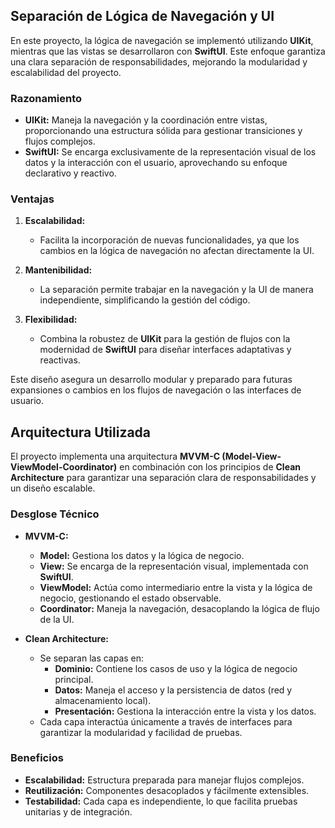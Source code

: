 ## Separación de Lógica de Navegación y UI

En este proyecto, la lógica de navegación se implementó utilizando **UIKit**, mientras que las vistas se desarrollaron con **SwiftUI**. Este enfoque garantiza una clara separación de responsabilidades, mejorando la modularidad y escalabilidad del proyecto.

### Razonamiento

- **UIKit:** Maneja la navegación y la coordinación entre vistas, proporcionando una estructura sólida para gestionar transiciones y flujos complejos.
- **SwiftUI:** Se encarga exclusivamente de la representación visual de los datos y la interacción con el usuario, aprovechando su enfoque declarativo y reactivo.

### Ventajas

1. **Escalabilidad:**
   - Facilita la incorporación de nuevas funcionalidades, ya que los cambios en la lógica de navegación no afectan directamente la UI.

2. **Mantenibilidad:**
   - La separación permite trabajar en la navegación y la UI de manera independiente, simplificando la gestión del código.

3. **Flexibilidad:**
   - Combina la robustez de **UIKit** para la gestión de flujos con la modernidad de **SwiftUI** para diseñar interfaces adaptativas y reactivas.

Este diseño asegura un desarrollo modular y preparado para futuras expansiones o cambios en los flujos de navegación o las interfaces de usuario.

## Arquitectura Utilizada

El proyecto implementa una arquitectura **MVVM-C (Model-View-ViewModel-Coordinator)** en combinación con los principios de **Clean Architecture** para garantizar una separación clara de responsabilidades y un diseño escalable.

### Desglose Técnico
- **MVVM-C:** 
  - **Model:** Gestiona los datos y la lógica de negocio.
  - **View:** Se encarga de la representación visual, implementada con **SwiftUI**.
  - **ViewModel:** Actúa como intermediario entre la vista y la lógica de negocio, gestionando el estado observable.
  - **Coordinator:** Maneja la navegación, desacoplando la lógica de flujo de la UI.

- **Clean Architecture:**
  - Se separan las capas en:
    - **Dominio:** Contiene los casos de uso y la lógica de negocio principal.
    - **Datos:** Maneja el acceso y la persistencia de datos (red y almacenamiento local).
    - **Presentación:** Gestiona la interacción entre la vista y los datos.
  - Cada capa interactúa únicamente a través de interfaces para garantizar la modularidad y facilidad de pruebas.

### Beneficios
- **Escalabilidad:** Estructura preparada para manejar flujos complejos.
- **Reutilización:** Componentes desacoplados y fácilmente extensibles.
- **Testabilidad:** Cada capa es independiente, lo que facilita pruebas unitarias y de integración.
